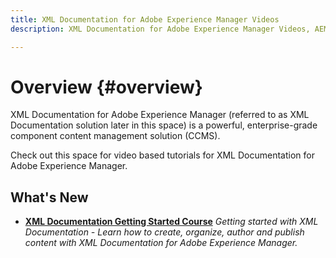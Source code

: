 ```yaml
---
title: XML Documentation for Adobe Experience Manager Videos
description: XML Documentation for Adobe Experience Manager Videos, AEM XML Add-on, AEM XML Plugin, AEM DoX, and AEM Dox

---
```

# Overview {#overview}

XML Documentation for Adobe Experience Manager (referred to as XML Documentation solution later in this space) is a powerful, enterprise-grade component content management solution (CCMS). 

Check out this space for video based tutorials for XML Documentation for Adobe Experience Manager. 

## What's New

* **[XML Documentation Getting Started Course](course-1/overview.md)**
    *Getting started with XML Documentation - Learn how to create, organize, author and publish content with XML Documentation for Adobe Experience Manager.*
